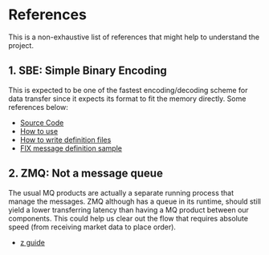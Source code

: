 # References

This is a non-exhaustive list of references that might help to understand the project.

## 1. SBE: Simple Binary Encoding

This is expected to be one of the fastest encoding/decoding scheme for data transfer since it expects its format to fit the memory directly. Some references below:

- [Source Code](https://github.com/real-logic/simple-binary-encoding)
- [How to use](https://github.com/real-logic/simple-binary-encoding/wiki/Sbe-Tool-Guide)
- [How to write definition files](https://github.com/real-logic/simple-binary-encoding/wiki/FIX-SBE-XML-Primer)
- [FIX message definition sample](https://github.com/real-logic/simple-binary-encoding/blob/master/sbe-benchmarks/src/main/resources/fix-message-samples.xml)

## 2. ZMQ: Not a message queue

The usual MQ products are actually a separate running process that manage the messages. ZMQ although has a queue in its runtime, should still yield a lower transferring latency than having a MQ product between our components. This could help us clear out the flow that requires absolute speed (from receiving market data to place order).

- [z guide](https://zguide.zeromq.org/)